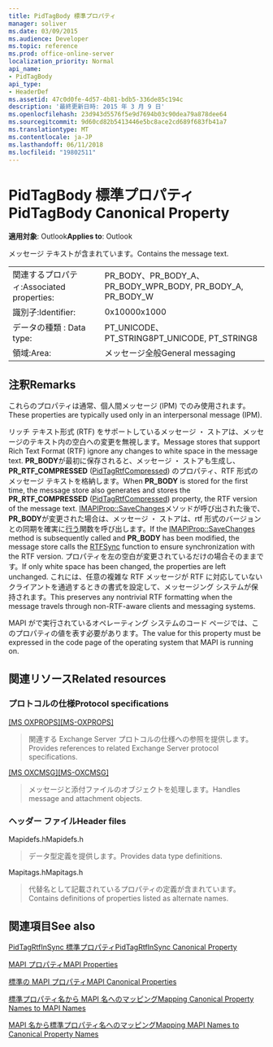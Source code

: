 ```yaml
---
title: PidTagBody 標準プロパティ
manager: soliver
ms.date: 03/09/2015
ms.audience: Developer
ms.topic: reference
ms.prod: office-online-server
localization_priority: Normal
api_name:
- PidTagBody
api_type:
- HeaderDef
ms.assetid: 47c0d0fe-4d57-4b81-bdb5-336de85c194c
description: '最終更新日時: 2015 年 3 月 9 日'
ms.openlocfilehash: 23d943d5576f5e9d7694b03c90dea79a878dee64
ms.sourcegitcommit: 9d60cd82b5413446e5bc8ace2cd689f683fb41a7
ms.translationtype: MT
ms.contentlocale: ja-JP
ms.lasthandoff: 06/11/2018
ms.locfileid: "19802511"
---
```

# <a name="pidtagbody-canonical-property"></a><span data-ttu-id="37a4e-103">PidTagBody 標準プロパティ</span><span class="sxs-lookup"><span data-stu-id="37a4e-103">PidTagBody Canonical Property</span></span>

  
  
<span data-ttu-id="37a4e-104">**適用対象**: Outlook</span><span class="sxs-lookup"><span data-stu-id="37a4e-104">**Applies to**: Outlook</span></span> 
  
<span data-ttu-id="37a4e-105">メッセージ テキストが含まれています。</span><span class="sxs-lookup"><span data-stu-id="37a4e-105">Contains the message text.</span></span>
  
|||
|:-----|:-----|
|<span data-ttu-id="37a4e-106">関連するプロパティ:</span><span class="sxs-lookup"><span data-stu-id="37a4e-106">Associated properties:</span></span>  <br/> |<span data-ttu-id="37a4e-107">PR_BODY、PR_BODY_A、PR_BODY_W</span><span class="sxs-lookup"><span data-stu-id="37a4e-107">PR_BODY, PR_BODY_A, PR_BODY_W</span></span>  <br/> |
|<span data-ttu-id="37a4e-108">識別子:</span><span class="sxs-lookup"><span data-stu-id="37a4e-108">Identifier:</span></span>  <br/> |<span data-ttu-id="37a4e-109">0x1000</span><span class="sxs-lookup"><span data-stu-id="37a4e-109">0x1000</span></span>  <br/> |
|<span data-ttu-id="37a4e-110">データの種類 : </span><span class="sxs-lookup"><span data-stu-id="37a4e-110">Data type:</span></span>  <br/> |<span data-ttu-id="37a4e-111">PT_UNICODE、PT_STRING8</span><span class="sxs-lookup"><span data-stu-id="37a4e-111">PT_UNICODE, PT_STRING8</span></span>  <br/> |
|<span data-ttu-id="37a4e-112">領域:</span><span class="sxs-lookup"><span data-stu-id="37a4e-112">Area:</span></span>  <br/> |<span data-ttu-id="37a4e-113">メッセージ全般</span><span class="sxs-lookup"><span data-stu-id="37a4e-113">General messaging</span></span>  <br/> |
   
## <a name="remarks"></a><span data-ttu-id="37a4e-114">注釈</span><span class="sxs-lookup"><span data-stu-id="37a4e-114">Remarks</span></span>

<span data-ttu-id="37a4e-115">これらのプロパティは通常、個人間メッセージ (IPM) でのみ使用されます。</span><span class="sxs-lookup"><span data-stu-id="37a4e-115">These properties are typically used only in an interpersonal message (IPM).</span></span> 
  
<span data-ttu-id="37a4e-116">リッチ テキスト形式 (RTF) をサポートしているメッセージ ・ ストアは、メッセージのテキスト内の空白への変更を無視します。</span><span class="sxs-lookup"><span data-stu-id="37a4e-116">Message stores that support Rich Text Format (RTF) ignore any changes to white space in the message text.</span></span> <span data-ttu-id="37a4e-117">**PR_BODY**が最初に保存されると、メッセージ ・ ストアも生成し、 **PR_RTF_COMPRESSED** ([PidTagRtfCompressed](pidtagrtfcompressed-canonical-property.md)) のプロパティ、RTF 形式のメッセージ テキストを格納します。</span><span class="sxs-lookup"><span data-stu-id="37a4e-117">When **PR_BODY** is stored for the first time, the message store also generates and stores the **PR_RTF_COMPRESSED** ([PidTagRtfCompressed](pidtagrtfcompressed-canonical-property.md)) property, the RTF version of the message text.</span></span> <span data-ttu-id="37a4e-118">[IMAPIProp::SaveChanges](imapiprop-savechanges.md)メソッドが呼び出された後で、 **PR_BODY**が変更された場合は、メッセージ ・ ストアは、rtf 形式のバージョンとの同期を確実に[行う](rtfsync.md)関数を呼び出します。</span><span class="sxs-lookup"><span data-stu-id="37a4e-118">If the [IMAPIProp::SaveChanges](imapiprop-savechanges.md) method is subsequently called and **PR_BODY** has been modified, the message store calls the [RTFSync](rtfsync.md) function to ensure synchronization with the RTF version.</span></span> <span data-ttu-id="37a4e-119">プロパティを左の空白が変更されているだけの場合そのままです。</span><span class="sxs-lookup"><span data-stu-id="37a4e-119">If only white space has been changed, the properties are left unchanged.</span></span> <span data-ttu-id="37a4e-120">これには、任意の複雑な RTF メッセージが RTF に対応していないクライアントを通過するときの書式を設定して、メッセージング システムが保持されます。</span><span class="sxs-lookup"><span data-stu-id="37a4e-120">This preserves any nontrivial RTF formatting when the message travels through non-RTF-aware clients and messaging systems.</span></span> 
  
<span data-ttu-id="37a4e-121">MAPI がで実行されているオペレーティング システムのコード ページでは、このプロパティの値を表す必要があります。</span><span class="sxs-lookup"><span data-stu-id="37a4e-121">The value for this property must be expressed in the code page of the operating system that MAPI is running on.</span></span> 
  
## <a name="related-resources"></a><span data-ttu-id="37a4e-122">関連リソース</span><span class="sxs-lookup"><span data-stu-id="37a4e-122">Related resources</span></span>

### <a name="protocol-specifications"></a><span data-ttu-id="37a4e-123">プロトコルの仕様</span><span class="sxs-lookup"><span data-stu-id="37a4e-123">Protocol specifications</span></span>

<span data-ttu-id="37a4e-124">[[MS OXPROPS]](http://msdn.microsoft.com/library/f6ab1613-aefe-447d-a49c-18217230b148%28Office.15%29.aspx)</span><span class="sxs-lookup"><span data-stu-id="37a4e-124">[[MS-OXPROPS]](http://msdn.microsoft.com/library/f6ab1613-aefe-447d-a49c-18217230b148%28Office.15%29.aspx)</span></span>
  
> <span data-ttu-id="37a4e-125">関連する Exchange Server プロトコルの仕様への参照を提供します。</span><span class="sxs-lookup"><span data-stu-id="37a4e-125">Provides references to related Exchange Server protocol specifications.</span></span>
    
<span data-ttu-id="37a4e-126">[[MS OXCMSG]](http://msdn.microsoft.com/library/7fd7ec40-deec-4c06-9493-1bc06b349682%28Office.15%29.aspx)</span><span class="sxs-lookup"><span data-stu-id="37a4e-126">[[MS-OXCMSG]](http://msdn.microsoft.com/library/7fd7ec40-deec-4c06-9493-1bc06b349682%28Office.15%29.aspx)</span></span>
  
> <span data-ttu-id="37a4e-127">メッセージと添付ファイルのオブジェクトを処理します。</span><span class="sxs-lookup"><span data-stu-id="37a4e-127">Handles message and attachment objects.</span></span>
    
### <a name="header-files"></a><span data-ttu-id="37a4e-128">ヘッダー ファイル</span><span class="sxs-lookup"><span data-stu-id="37a4e-128">Header files</span></span>

<span data-ttu-id="37a4e-129">Mapidefs.h</span><span class="sxs-lookup"><span data-stu-id="37a4e-129">Mapidefs.h</span></span>
  
> <span data-ttu-id="37a4e-130">データ型定義を提供します。</span><span class="sxs-lookup"><span data-stu-id="37a4e-130">Provides data type definitions.</span></span>
    
<span data-ttu-id="37a4e-131">Mapitags.h</span><span class="sxs-lookup"><span data-stu-id="37a4e-131">Mapitags.h</span></span>
  
> <span data-ttu-id="37a4e-132">代替名として記載されているプロパティの定義が含まれています。</span><span class="sxs-lookup"><span data-stu-id="37a4e-132">Contains definitions of properties listed as alternate names.</span></span>
    
## <a name="see-also"></a><span data-ttu-id="37a4e-133">関連項目</span><span class="sxs-lookup"><span data-stu-id="37a4e-133">See also</span></span>



[<span data-ttu-id="37a4e-134">PidTagRtfInSync 標準プロパティ</span><span class="sxs-lookup"><span data-stu-id="37a4e-134">PidTagRtfInSync Canonical Property</span></span>](pidtagrtfinsync-canonical-property.md)


[<span data-ttu-id="37a4e-135">MAPI プロパティ</span><span class="sxs-lookup"><span data-stu-id="37a4e-135">MAPI Properties</span></span>](mapi-properties.md)
  
[<span data-ttu-id="37a4e-136">標準の MAPI プロパティ</span><span class="sxs-lookup"><span data-stu-id="37a4e-136">MAPI Canonical Properties</span></span>](mapi-canonical-properties.md)
  
[<span data-ttu-id="37a4e-137">標準プロパティ名から MAPI 名へのマッピング</span><span class="sxs-lookup"><span data-stu-id="37a4e-137">Mapping Canonical Property Names to MAPI Names</span></span>](mapping-canonical-property-names-to-mapi-names.md)
  
[<span data-ttu-id="37a4e-138">MAPI 名から標準プロパティ名へのマッピング</span><span class="sxs-lookup"><span data-stu-id="37a4e-138">Mapping MAPI Names to Canonical Property Names</span></span>](mapping-mapi-names-to-canonical-property-names.md)

